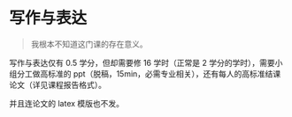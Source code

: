 # 写作与表达

> 我根本不知道这门课的存在意义。

写作与表达仅有 0.5 学分，但却需要修 16 学时（正常是 2 学分的学时），需要小组分工做高标准的 ppt（脱稿，15min，必需专业相关），还有每人的高标准结课论文（详见课程报告格式）。

并且连论文的 latex 模版也不发。
